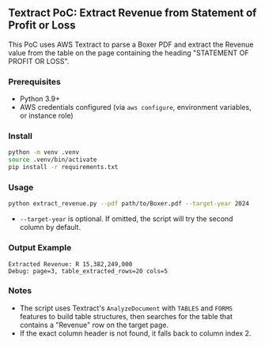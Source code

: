 ## Textract PoC: Extract Revenue from Statement of Profit or Loss

This PoC uses AWS Textract to parse a Boxer PDF and extract the Revenue value from the table on the page containing the heading "STATEMENT OF PROFIT OR LOSS".

### Prerequisites
- Python 3.9+
- AWS credentials configured (via `aws configure`, environment variables, or instance role)

### Install
```bash
python -m venv .venv
source .venv/bin/activate
pip install -r requirements.txt
```

### Usage
```bash
python extract_revenue.py --pdf path/to/Boxer.pdf --target-year 2024
```
- `--target-year` is optional. If omitted, the script will try the second column by default.

### Output Example
```
Extracted Revenue: R 15,382,249,000
Debug: page=3, table_extracted_rows=20 cols=5
```

### Notes
- The script uses Textract's `AnalyzeDocument` with `TABLES` and `FORMS` features to build table structures, then searches for the table that contains a "Revenue" row on the target page.
- If the exact column header is not found, it falls back to column index 2.

